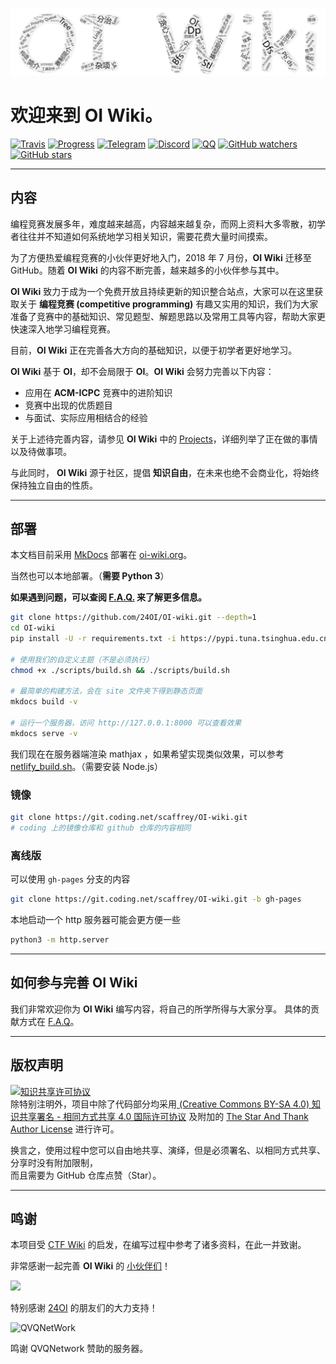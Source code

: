 [![Word Art](https://raw.githubusercontent.com/24OI/OI-wiki/master/docs/images/wordArt.png)](https://oi-wiki.org/)

# 欢迎来到 **OI Wiki**。

[![Travis](https://img.shields.io/travis/24OI/OI-wiki.svg?style=flat-square)](https://travis-ci.org/24OI/OI-wiki)
[![Progress](https://img.shields.io/badge/Progress-66%25-brightgreen.svg?style=flat-square)](https://github.com/24OI/OI-wiki)
[![Telegram](https://img.shields.io/badge/OI--wiki-join%20Telegram%20chat-brightgreen.svg?style=flat-square)](https://t.me/OIwiki)
[![Discord](https://img.shields.io/badge/oi--wiki-join%20Discord%20group-brightgreen.svg?style=flat-square)](https://discord.gg/xXdYSMq)
[![QQ](https://img.shields.io/badge/OI--wiki-join%20QQ%20group-brightgreen.svg?style=flat-square)](https://jq.qq.com/?_wv=1027&k=5EfkM6K)
[![GitHub watchers](https://img.shields.io/github/watchers/24OI/OI-Wiki.svg?style=social&label=Watch)](https://github.com/24OI/OI-wiki)
[![GitHub stars](https://img.shields.io/github/stars/24OI/OI-Wiki.svg?style=social&label=Stars)](https://github.com/24OI/OI-wiki)

* * *

## 内容

编程竞赛发展多年，难度越来越高，内容越来越复杂，而网上资料大多零散，初学者往往并不知道如何系统地学习相关知识，需要花费大量时间摸索。

为了方便热爱编程竞赛的小伙伴更好地入门，2018 年 7 月份，**OI Wiki** 迁移至 GitHub。随着 **OI Wiki** 的内容不断完善，越来越多的小伙伴参与其中。

**OI Wiki** 致力于成为一个免费开放且持续更新的知识整合站点，大家可以在这里获取关于 **编程竞赛 (competitive programming)** 有趣又实用的知识，我们为大家准备了竞赛中的基础知识、常见题型、解题思路以及常用工具等内容，帮助大家更快速深入地学习编程竞赛。

目前，**OI Wiki** 正在完善各大方向的基础知识，以便于初学者更好地学习。

**OI Wiki** 基于 **OI**，却不会局限于 **OI**。**OI Wiki** 会努力完善以下内容：

- 应用在 **ACM-ICPC** 竞赛中的进阶知识
- 竞赛中出现的优质题目
- 与面试、实际应用相结合的经验

关于上述待完善内容，请参见 **OI Wiki** 中的 [Projects](https://github.com/24OI/OI-wiki/projects)，详细列举了正在做的事情以及待做事项。

与此同时， **OI Wiki** 源于社区，提倡 **知识自由**，在未来也绝不会商业化，将始终保持独立自由的性质。

* * *

## 部署

本文档目前采用 [MkDocs](https://github.com/mkdocs/mkdocs) 部署在 [oi-wiki.org](https://oi-wiki.org)。

当然也可以本地部署。（**需要 Python 3**）

**如果遇到问题，可以查阅 [F.A.Q.](https://oi-wiki.org/intro/faq/) 来了解更多信息。**

```bash
git clone https://github.com/24OI/OI-wiki.git --depth=1
cd OI-wiki
pip install -U -r requirements.txt -i https://pypi.tuna.tsinghua.edu.cn/simple/

# 使用我们的自定义主题（不是必须执行）
chmod +x ./scripts/build.sh && ./scripts/build.sh

# 最简单的构建方法，会在 site 文件夹下得到静态页面
mkdocs build -v

# 运行一个服务器，访问 http://127.0.0.1:8000 可以查看效果
mkdocs serve -v
```

我们现在在服务器端渲染 mathjax ，如果希望实现类似效果，可以参考 [netlify_build.sh](https://github.com/24OI/OI-wiki/blob/master/scripts/netlify_build.sh)。（需要安装 Node.js）

### 镜像

```bash
git clone https://git.coding.net/scaffrey/OI-wiki.git
# coding 上的镜像仓库和 github 仓库的内容相同
```

### 离线版

可以使用 `gh-pages` 分支的内容

```bash
git clone https://git.coding.net/scaffrey/OI-wiki.git -b gh-pages
```

本地启动一个 http 服务器可能会更方便一些

```bash
python3 -m http.server
```

* * *

## 如何参与完善 OI Wiki

我们非常欢迎你为 **OI Wiki** 编写内容，将自己的所学所得与大家分享。
具体的贡献方式在 [F.A.Q](https://oi-wiki.org/intro/faq/)。

* * *

## 版权声明

<a rel="license" href="https://creativecommons.org/licenses/by-sa/4.0/"><img alt="知识共享许可协议" style="border-width:0" src="https://i.creativecommons.org/l/by-sa/4.0/88x31.png" /></a><br />
除特别注明外，项目中除了代码部分均采用<a rel="license" href="https://creativecommons.org/licenses/by-sa/4.0/deed.zh"> (Creative Commons BY-SA 4.0) 知识共享署名 - 相同方式共享 4.0 国际许可协议</a> 及附加的 [The Star And Thank Author License](https://github.com/zTrix/sata-license) 进行许可。

换言之，使用过程中您可以自由地共享、演绎，但是必须署名、以相同方式共享、分享时没有附加限制，  
而且需要为 GitHub 仓库点赞（Star）。

* * *

## 鸣谢

本项目受 [CTF Wiki](https://ctf-wiki.github.io/ctf-wiki/) 的启发，在编写过程中参考了诸多资料，在此一并致谢。

非常感谢一起完善 **OI Wiki** 的 [小伙伴们](https://github.com/24OI/OI-wiki/graphs/contributors)！

<a href="https://github.com/24OI/OI-wiki/graphs/contributors"><img src="https://opencollective.com/oi-wiki/contributors.svg?width=890" /></a>

特别感谢 [24OI](https://github.com/24OI) 的朋友们的大力支持！

<img src='https://i.loli.net/2018/09/28/5bae46121a2be.png' alt='QVQNetWork' height=233>

鸣谢 QVQNetwork 赞助的服务器。
